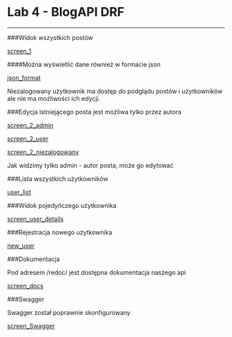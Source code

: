<h1>Lab 4 - BlogAPI DRF</h1>
<hr>

###Widok wszystkich postów

[screen_1](screenshots/post_list.png)

####Można wyświetlić dane również w formacie json

[json_format](screenshots/post_instance_json.png)

Niezalogowany użytkownik ma dostęp do podglądu postów i użytkowników ale nie ma możliwości ich edycji.

###Edycja istniejącego posta jest możliwa tylko przez autora

[screen_2_admin](screenshots/post_view_admin.png)

[screen_2_user](screenshots/post_view_user.png)

[screen_2_niezalogowany](screenshots/post_instance_not_loged.png)

Jak widzimy tylko admin - autor posta, może go edytować


###Lista wszystkich użytkowników

[user_list](screenshots/user_list.png)

###Widok pojedyńczego użytkownika

[screen_user_details](screenshots/user_instance.png)

###Rejestracja nowego użytkownika

[new_user](screenshots/user_REGISTER.png)

###Dokumentacja

Pod adresem /redoc/ jest dostępna dokumentacja naszego api

[screen_docs](screenshots/docs.png)

###Swagger

Swagger został poprawnie skonfigurowany

[screen_Swagger](screenshots/swagger.png)
